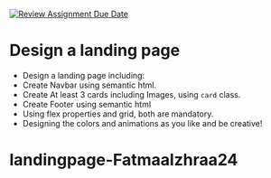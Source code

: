 [![Review Assignment Due Date](https://classroom.github.com/assets/deadline-readme-button-24ddc0f5d75046c5622901739e7c5dd533143b0c8e959d652212380cedb1ea36.svg)](https://classroom.github.com/a/bjxEKdFZ)
# Design a landing page

- Design a landing page including:
- Create Navbar using semantic html.
- Create At least 3 cards including Images, using `card` class.
- Create Footer using semantic html
- Using flex properties and grid, both are mandatory.
- Designing the colors and animations as you like and be creative!
# landingpage-Fatmaalzhraa24
